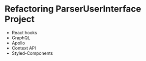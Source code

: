 # Refactoring ParserUserInterface Project

- React hooks
- GraphQL
- Apollo
- Context API
- Styled-Components
